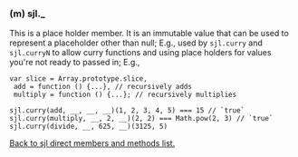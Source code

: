 ### (m) sjl._

This is a place holder member.  It is an immutable value that can be used to represent a placeholder other than null;
E.g., used by `sjl.curry` and `sjl.curryN` to allow curry functions and using place holders for values 
you're not ready to passed in;  E.g.,
```
var slice = Array.prototype.slice,
 add = function () {...}, // recursively adds
 multiply = function () {...}; // recursively multiplies

sjl.curry(add, __, __, __)(1, 2, 3, 4, 5) === 15 // `true`
sjl.curry(multiply, __, 2, __)(2, 2) === Math.pow(2, 3) // `true`
sjl.curry(divide, __, 625, __)(3125, 5)

```

[Back to sjl direct members and methods list.](#sjl-direct-members-and-methods)
